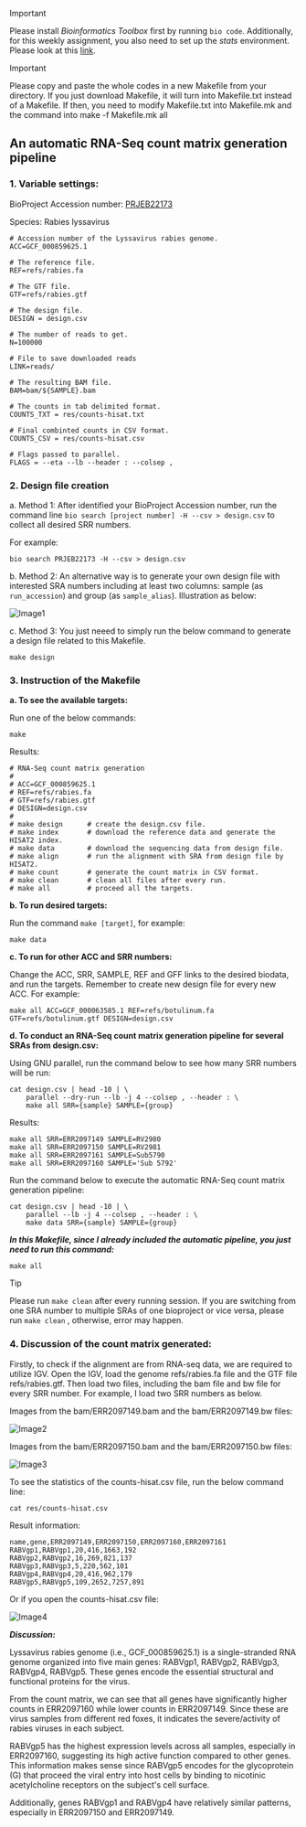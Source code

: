 > [!IMPORTANT]  
> Please install *Bioinformatics Toolbox* first by running `bio code`. Additionally, for this weekly assignment, you also need to set up the *stats* environment. Please look at this [link](https://www.biostarhandbook.com/appbio/methods/stats/).

> [!IMPORTANT]
> Please copy and paste the whole codes in a new Makefile from your directory. If you just download Makefile, it will turn into Makefile.txt instead of a Makefile. If then, you need to modify Makefile.txt into Makefile.mk and the command into make -f Makefile.mk all

## An automatic RNA-Seq count matrix generation pipeline

### 1. Variable settings:

BioProject Accession number: [PRJEB22173](https://www.ncbi.nlm.nih.gov/bioproject/PRJEB22173)

Species: Rabies lyssavirus

```
# Accession number of the Lyssavirus rabies genome.
ACC=GCF_000859625.1

# The reference file.
REF=refs/rabies.fa

# The GTF file.
GTF=refs/rabies.gtf

# The design file.
DESIGN = design.csv

# The number of reads to get.
N=100000

# File to save downloaded reads
LINK=reads/

# The resulting BAM file.
BAM=bam/${SAMPLE}.bam

# The counts in tab delimited format.
COUNTS_TXT = res/counts-hisat.txt

# Final combinted counts in CSV format.
COUNTS_CSV = res/counts-hisat.csv

# Flags passed to parallel.
FLAGS = --eta --lb --header : --colsep ,
```

### 2. Design file creation

a. Method 1: After identified your BioProject Accession number, run the command line `bio search [project number] -H --csv > design.csv` to collect all desired SRR numbers.

For example:

```
bio search PRJEB22173 -H --csv > design.csv
```

b. Method 2: An alternative way is to generate your own design file with interested SRA numbers including at least two columns: sample (as `run_accession`) and group (as `sample_alias`). Illustration as below:

![Image1](https://github.com/nhokchihiro/appbio24-tramha/blob/main/Week13/Images/Image1.png)

c. Method 3: You just neeed to simply run the below command to generate a design file related to this Makefile.

```
make design
```

### 3. Instruction of the Makefile

**a. To see the available targets:**

Run one of the below commands:

```
make
```

Results:

```
# RNA-Seq count matrix generation
#
# ACC=GCF_000859625.1
# REF=refs/rabies.fa
# GTF=refs/rabies.gtf
# DESIGN=design.csv
#
# make design      # create the design.csv file.
# make index       # download the reference data and generate the HISAT2 index.
# make data        # download the sequencing data from design file.
# make align       # run the alignment with SRA from design file by HISAT2.
# make count       # generate the count matrix in CSV format.
# make clean       # clean all files after every run.
# make all         # proceed all the targets.
```

**b. To run desired targets:**

Run the command `make [target]`, for example:

```
make data
```

**c. To run for other ACC and SRR numbers:**

Change the ACC, SRR, SAMPLE, REF and GFF links to the desired biodata, and run the targets. Remember to create new design file for every new ACC. For example:

```
make all ACC=GCF_000063585.1 REF=refs/botulinum.fa GTF=refs/botulinum.gtf DESIGN=design.csv
```

**d. To conduct an RNA-Seq count matrix generation pipeline for several SRAs from design.csv:**

Using GNU parallel, run the command below to see how many SRR numbers will be run: 

```
cat design.csv | head -10 | \
    parallel --dry-run --lb -j 4 --colsep , --header : \
    make all SRR={sample} SAMPLE={group}
```

Results:

```
make all SRR=ERR2097149 SAMPLE=RV2980
make all SRR=ERR2097150 SAMPLE=RV2981
make all SRR=ERR2097161 SAMPLE=Sub5790
make all SRR=ERR2097160 SAMPLE='Sub 5792'
```

Run the command below to execute the automatic RNA-Seq count matrix generation pipeline: 

```
cat design.csv | head -10 | \
    parallel --lb -j 4 --colsep , --header : \
    make data SRR={sample} SAMPLE={group}
```

***In this Makefile, since I already included the automatic pipeline, you just need to run this command:***

```
make all
```

> [!TIP]  
> Please run `make clean` after every running session. If you are switching from one SRA number to multiple SRAs of one bioproject or vice versa, please run `make clean` , otherwise, error may happen.

### 4. Discussion of the count matrix generated:

Firstly, to check if the alignment are from RNA-seq data, we are required to utilize IGV. Open the IGV, load the genome refs/rabies.fa file and the GTF file refs/rabies.gtf. Then load two files, including the bam file and bw file for every SRR number. For example, I load two SRR numbers as below.

Images from the bam/ERR2097149.bam and the bam/ERR2097149.bw files:

![Image2](https://github.com/nhokchihiro/appbio24-tramha/blob/main/Week13/Images/Image2.png)

Images from the bam/ERR2097150.bam and the bam/ERR2097150.bw files:

![Image3](https://github.com/nhokchihiro/appbio24-tramha/blob/main/Week13/Images/Image3.png)


To see the statistics of the counts-hisat.csv file, run the below command line:

```
cat res/counts-hisat.csv
```

Result information:

```
name,gene,ERR2097149,ERR2097150,ERR2097160,ERR2097161
RABVgp1,RABVgp1,20,416,1663,192
RABVgp2,RABVgp2,16,269,821,137
RABVgp3,RABVgp3,5,220,562,101
RABVgp4,RABVgp4,20,416,962,179
RABVgp5,RABVgp5,109,2652,7257,891
```

Or if you open the counts-hisat.csv file:

![Image4](https://github.com/nhokchihiro/appbio24-tramha/blob/main/Week13/Images/Image4.png)

***Discussion:***

Lyssavirus rabies genome (i.e., GCF_000859625.1) is a single-stranded RNA genome organized into five main genes: RABVgp1, RABVgp2, RABVgp3, RABVgp4, RABVgp5. These genes encode the essential structural and functional proteins for the virus. 

From the count matrix, we can see that all genes have significantly higher counts in ERR2097160 while lower counts in ERR2097149. Since these are virus samples from different red foxes, it indicates the severe/activity of rabies viruses in each subject.

RABVgp5 has the highest expression levels across all samples, especially in ERR2097160, suggesting its high active function compared to other genes. This information makes sense since RABVgp5 encodes for the glycoprotein (G) that proceed the viral entry into host cells by binding to nicotinic acetylcholine receptors on the subject's cell surface.

Additionally, genes RABVgp1 and RABVgp4 have relatively similar patterns, especially in ERR2097150 and ERR2097149.

